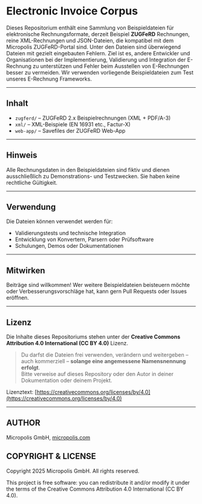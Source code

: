 # Electronic Invoice Corpus

Dieses Repositorium enthält eine Sammlung von Beispieldateien für elektronische Rechnungsformate, derzeit Beispiel **ZUGFeRD** Rechnungen, reine XML-Rechnungen und JSON-Dateien, die kompatibel mit dem Micropolis ZUGFeRD-Portal sind. Unter den Dateien sind überwiegend Dateien mit gezielt eingebauten Fehlern. Ziel ist es, andere Entwickler und Organisationen bei der Implementierung, Validierung und Integration der E-Rechnung zu unterstützen und Fehler beim Ausstellen von E-Rechnungen besser zu vermeiden. Wir verwenden vorliegende Beispieldateien zum Test unseres E-Rechnung Frameworks.

---

## Inhalt

- `zugferd/` – ZUGFeRD 2.x Beispielrechnungen (XML + PDF/A-3)
- `xml/` – XML-Beispiele (EN 16931 etc., Factur-X)
- `web-app/` – Savefiles der ZUGFeRD Web-App

---

## Hinweis

Alle Rechnungsdaten in den Beispieldateien sind fiktiv und dienen ausschließlich zu Demonstrations- und Testzwecken. Sie haben keine rechtliche Gültigkeit.

---

## Verwendung

Die Dateien können verwendet werden für:

- Validierungstests und technische Integration
- Entwicklung von Konvertern, Parsern oder Prüfsoftware
- Schulungen, Demos oder Dokumentationen

---

## Mitwirken

Beiträge sind willkommen! Wer weitere Beispieldateien beisteuern möchte oder Verbesserungsvorschläge hat, kann gern Pull Requests oder Issues eröffnen.

---

## Lizenz

Die Inhalte dieses Repositoriums stehen unter der **Creative Commons Attribution 4.0 International (CC BY 4.0)** Lizenz.

> Du darfst die Dateien frei verwenden, verändern und weitergeben – auch kommerziell – **solange eine angemessene Namensnennung erfolgt**.  
> Bitte verweise auf dieses Repository oder den Autor in deiner Dokumentation oder deinem Projekt.

Lizenztext: [https://creativecommons.org/licenses/by/4.0](https://creativecommons.org/licenses/by/4.0)

---

## AUTHOR

Micropolis GmbH, [micropolis.com](https://www.micropolis.com/)

## COPYRIGHT & LICENSE

Copyright 2025 Micropolis GmbH. All rights reserved.

This project is free software: you can redistribute it and/or modify it under the terms of the Creative Commons Attribution 4.0 International (CC BY 4.0).